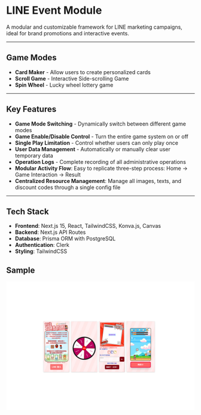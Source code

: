 # LINE Event Module

A modular and customizable framework for LINE marketing campaigns, ideal for brand promotions and interactive events.

---
## Game Modes

* **Card Maker** - Allow users to create personalized cards
* **Scroll Game** - Interactive Side-scrolling Game
* **Spin Wheel** - Lucky wheel lottery game

---
## Key Features

* **Game Mode Switching** - Dynamically switch between different game modes
* **Game Enable/Disable Control** - Turn the entire game system on or off
* **Single Play Limitation** - Control whether users can only play once
* **User Data Management** - Automatically or manually clear user temporary data
* **Operation Logs** - Complete recording of all administrative operations
* **Modular Activity Flow**: Easy to replicate three-step process: Home  → Game Interaction  → Result 
* **Centralized Resource Management**: Manage all images, texts, and discount codes through a single config file
---

## Tech Stack

* **Frontend**: Next.js 15, React, TailwindCSS, Konva.js, Canvas
* **Backend**: Next.js API Routes
* **Database**: Prisma ORM with PostgreSQL
* **Authentication**: Clerk
* **Styling**: TailwindCSS


## Sample

![Theme](https://github.com/ichexernest/line-event-module/blob/main/preview.png) 
